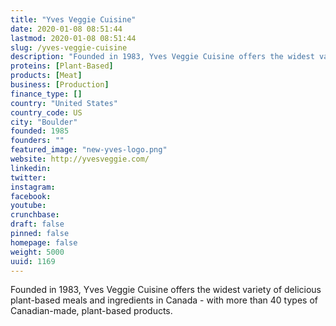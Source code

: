 ```yaml
---
title: "Yves Veggie Cuisine"
date: 2020-01-08 08:51:44
lastmod: 2020-01-08 08:51:44
slug: /yves-veggie-cuisine
description: "Founded in 1983, Yves Veggie Cuisine offers the widest variety of delicious plant-based meals and ingredients in Canada - with more than 40 types of Canadian-made, plant-based products."
proteins: [Plant-Based]
products: [Meat]
business: [Production]
finance_type: []
country: "United States"
country_code: US
city: "Boulder"
founded: 1985
founders: ""
featured_image: "new-yves-logo.png"
website: http://yvesveggie.com/
linkedin: 
twitter: 
instagram: 
facebook: 
youtube: 
crunchbase: 
draft: false
pinned: false
homepage: false
weight: 5000
uuid: 1169
---
```

Founded in 1983, Yves Veggie Cuisine offers the widest variety of delicious plant-based meals and ingredients in Canada - with more than 40 types of Canadian-made, plant-based products.
